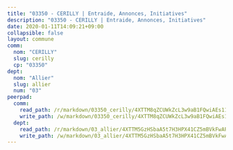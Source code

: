 ```yaml
---
title: "03350 - CERILLY | Entraide, Annonces, Initiatives"
description: "03350 - CERILLY | Entraide, Annonces, Initiatives"
date: 2020-01-11T14:09:21+09:00
collapsible: false
layout: commune
comm:
  nom: "CERILLY"
  slug: cerilly
  cp: "03350"
dept:
  nom: "Allier"
  slug: allier
  num: "03"
peerpad:
  comm:
    read_path: /r/markdown/03350_cerilly/4XTTM8qZCUWkZcL3w9aB1FQwiAEs11FBxvhkZKEimD33PgFzY
    write_path: /w/markdown/03350_cerilly/4XTTM8qZCUWkZcL3w9aB1FQwiAEs11FBxvhkZKEimD33PgFzY-K3TgUx6c7Xb7yVtjMawNn4ZaZJa1X9Ej2ancXArYjkaXuRENSM79Bt89oxhfhHat3Gdaitmcdjd2qQA5Uo7u8QVk8aoPLhjzJSAZuWDgbWnZ4roDbJkJYjwd3VkYWDpbfjb4JgYY
  dept:
    read_path: /r/markdown/03_allier/4XTTM5GzHSbaA5t7H3HPX41CZ5mBVkFwAP4hDd5RoBY2JsEAy
    write_path: /w/markdown/03_allier/4XTTM5GzHSbaA5t7H3HPX41CZ5mBVkFwAP4hDd5RoBY2JsEAy-K3TgTfK63S9nh1XDKRdQM5CC7MJ5PWSrKVUCPKbSrFQ3cakeCH8tQGdUR9DTAz4uGC38FSNg947MKdwTpPPt11GSCbnkNPZdBTNtwdL7kw34FMS1ADZJRkGgd1Xx6qPUaEUtuBP3
---
```


